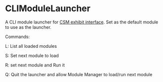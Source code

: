 CLIModuleLauncher
=================

A CLI module launcher for [CSM exhibit interface][1]. Set as the default module to use as the launcher.

Commands:

L: List all loaded modules

S: Set next module to load

R: set next module and Run it

Q: Quit the launcher and allow Module Manager to load/run next module


[1]: https://github.com/ColoradoSchoolOfMines/interface_sdk
